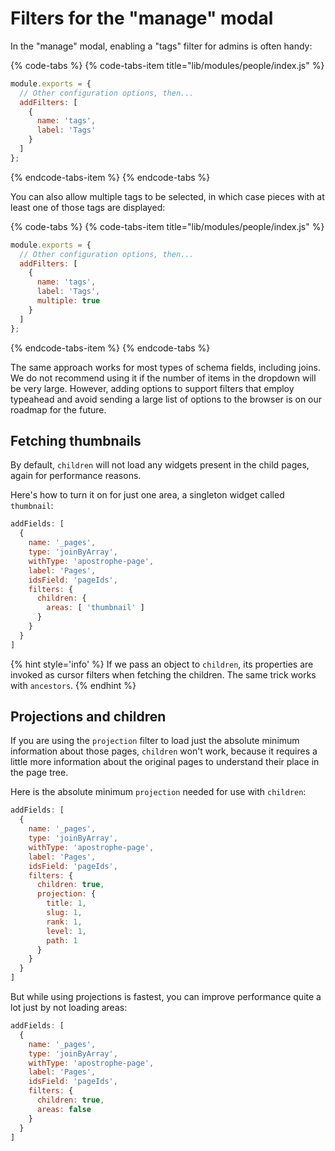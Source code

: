 # Filters for the "manage" modal

In the "manage" modal, enabling a "tags" filter for admins is often handy:

{% code-tabs %}
{% code-tabs-item title="lib/modules/people/index.js" %}
```javascript
module.exports = {
  // Other configuration options, then...
  addFilters: [
    {
      name: 'tags',
      label: 'Tags'
    }
  ]
};
```
{% endcode-tabs-item %}
{% endcode-tabs %}

You can also allow multiple tags to be selected, in which case pieces with at least one of those tags are displayed:

{% code-tabs %}
{% code-tabs-item title="lib/modules/people/index.js" %}
```javascript
module.exports = {
  // Other configuration options, then...
  addFilters: [
    {
      name: 'tags',
      label: 'Tags',
      multiple: true
    }
  ]
};
```
{% endcode-tabs-item %}
{% endcode-tabs %}

The same approach works for most types of schema fields, including joins. We do not recommend using it if the number of items in the dropdown will be very large. However, adding options to support filters that employ typeahead and avoid sending a large list of options to the browser is on our roadmap for the future.


## Fetching thumbnails

By default, `children` will not load any widgets present in the child pages, again for performance reasons.

Here's how to turn it on for just one area, a singleton widget called `thumbnail`:

```javascript
addFields: [
  {
    name: '_pages',
    type: 'joinByArray',
    withType: 'apostrophe-page',
    label: 'Pages',
    idsField: 'pageIds',
    filters: {
      children: {
        areas: [ 'thumbnail' ]
      }
    }
  }
]
```

{% hint style='info' %}
If we pass an object to `children`, its properties are invoked as cursor filters when fetching the children. The same trick works with `ancestors`.
{% endhint %}

## Projections and children

If you are using the `projection` filter to load just the absolute minimum information about those pages, `children` won't work, because it requires a little more information about the original pages to understand their place in the page tree.

Here is the absolute minimum `projection` needed for use with `children`:

```javascript
addFields: [
  {
    name: '_pages',
    type: 'joinByArray',
    withType: 'apostrophe-page',
    label: 'Pages',
    idsField: 'pageIds',
    filters: {
      children: true,
      projection: {
        title: 1,
        slug: 1,
        rank: 1,
        level: 1,
        path: 1
      }
    }
  }
]
```

But while using projections is fastest, you can improve performance quite a lot just by not loading areas:

```javascript
addFields: [
  {
    name: '_pages',
    type: 'joinByArray',
    withType: 'apostrophe-page',
    label: 'Pages',
    idsField: 'pageIds',
    filters: {
      children: true,
      areas: false
    }
  }
]
```
